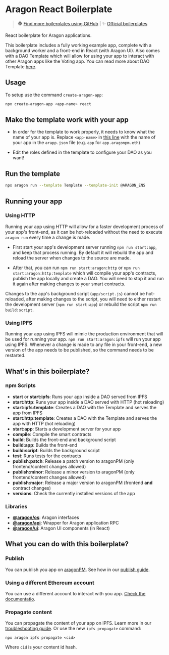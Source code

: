 # Aragon React Boilerplate

> 🕵️ [Find more boilerplates using GitHub](https://github.com/search?q=topic:aragon-boilerplate) | 
> ✨ [Official boilerplates](https://github.com/search?q=topic:aragon-boilerplate+org:aragon)

React boilerplate for Aragon applications.

This boilerplate includes a fully working example app, complete with a background worker and a front-end in React (with Aragon UI). Also comes with a DAO Template which will allow for using your app to interact with other Aragon apps like the Voting app. You can read more about DAO Template [here](https://github.com/aragon/hack/blob/master/docs/template-intro.md).

## Usage

To setup use the command `create-aragon-app`:

```sh
npx create-aragon-app <app-name> react
```

## Make the template work with your app

- In order for the template to work properly, it needs to know what the name of your app is. Replace `<app-name>` in [this line](https://github.com/aragon/aragon-react-boilerplate/blob/master/contracts/Template.sol#L68) with the name of your app in the `arapp.json` file (e.g. `app` for `app.aragonpm.eth`)

- Edit the roles defined in the template to configure your DAO as you want!

## Run the template

```sh
npx aragon run --template Template --template-init @ARAGON_ENS
```

## Running your app

### Using HTTP

Running your app using HTTP will allow for a faster development process of your app's front-end, as it can be hot-reloaded without the need to execute `aragon run` every time a change is made.

- First start your app's development server running `npm run start:app`, and keep that process running. By default it will rebuild the app and reload the server when changes to the source are made.

- After that, you can run `npm run start:aragon:http` or `npm run start:aragon:http:template` which will compile your app's contracts, publish the app locally and create a DAO. You will need to stop it and run it again after making changes to your smart contracts.

Changes to the app's background script (`app/script.js`) cannot be hot-reloaded, after making changes to the script, you will need to either restart the development server (`npm run start:app`) or rebuild the script `npm run build:script`.

### Using IPFS

Running your app using IPFS will mimic the production environment that will be used for running your app. `npm run start:aragon:ipfs` will run your app using IPFS. Whenever a change is made to any file in your front-end, a new version of the app needs to be published, so the command needs to be restarted.

## What's in this boilerplate?

### npm Scripts

- **start** or **start:ipfs**: Runs your app inside a DAO served from IPFS
- **start:http**: Runs your app inside a DAO served with HTTP (hot reloading)
- **start:ipfs:template**: Creates a DAO with the Template and serves the app from IPFS
- **start:http:template**: Creates a DAO with the Template and serves the app with HTTP (hot reloading)
- **start:app**: Starts a development server for your app
- **compile**: Compile the smart contracts
- **build**: Builds the front-end and background script
- **build:app**: Builds the front-end
- **build:script**: Builds the background script
- **test**: Runs tests for the contracts
- **publish:patch**: Release a patch version to aragonPM (only frontend/content changes allowed)
- **publish:minor**: Release a minor version to aragonPM (only frontend/content changes allowed)
- **publish:major**: Release a major version to aragonPM (frontend **and** contract changes)
- **versions**: Check the currently installed versions of the app

### Libraries

- [**@aragon/os**](https://github.com/aragon/aragonos): Aragon interfaces
- [**@aragon/api**](https://github.com/aragon/aragon.js/tree/master/packages/aragon-api): Wrapper for Aragon application RPC
- [**@aragon/ui**](https://github.com/aragon/aragon-ui): Aragon UI components (in React)


## What you can do with this boilerplate?

### Publish

You can publish you app on [aragonPM](https://hack.aragon.org/docs/apm). See how in our [publish guide](https://hack.aragon.org/docs/guides-publish).

### Using a different Ethereum account

You can use a different account to interact with you app. [Check the documentatio](https://hack.aragon.org/docs/guides-faq#set-a-private-key).

### Propagate content

You can propagate the content of your app on IPFS. Learn more in our [troubleshooting guide](https://hack.aragon.org/docs/guides-faq#propagating-your-content-hash-through-ipfs). Or use the new `ipfs propagate` command:

```
npx aragon ipfs propagate <cid>
```

Where `cid` is your content id hash.